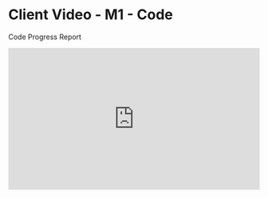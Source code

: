 # Client Video - M1 - Code

Code Progress Report 

<div style="position: relative; padding-bottom: 56.25%; height: 0;"><iframe style="position: absolute; top: 0; left: 0; width: 100%; height: 100%; border: 0;" src="https://tella.video/alexs-video-8cyb" allowfullscreen allowtransparency></iframe></div>
